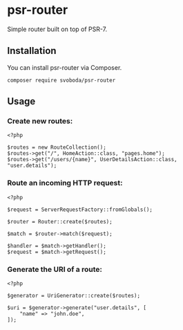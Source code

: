 # psr-router

Simple router built on top of PSR-7.

## Installation

You can install psr-router via Composer.

    composer require svoboda/psr-router

## Usage

### Create new routes:

    <?php
    
    $routes = new RouteCollection();
    $routes->get("/", HomeAction::class, "pages.home");
    $routes->get("/users/{name}", UserDetailsAction::class, "user.details");

### Route an incoming HTTP request:

    <?php
    
    $request = ServerRequestFactory::fromGlobals();
    
    $router = Router::create($routes);
    
    $match = $router->match($request);
    
    $handler = $match->getHandler();
    $request = $match->getRequest();

### Generate the URI of a route:

    <?php
    
    $generator = UriGenerator::create($routes);
    
    $uri = $generator->generate("user.details", [
        "name" => "john.doe",
    ]);
